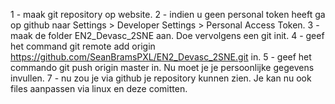 1 -  maak git repository op website.
2 -  indien u geen personal token heeft ga op github naar Settings > Developer Settings > Personal Access Token.
3 -  maak de folder EN2_Devasc_2SNE aan. Doe vervolgens een git init.
4 -  geef het command  git remote add origin https://github.com/SeanBramsPXL/EN2_Devasc_2SNE.git in.
5 -  geef het commando git push origin master in. Nu moet je je persoonlijke gegevens invullen.
7 -  nu zou je via github je repository kunnen zien. Je kan nu ook files aanpassen via linux en deze comitten.

